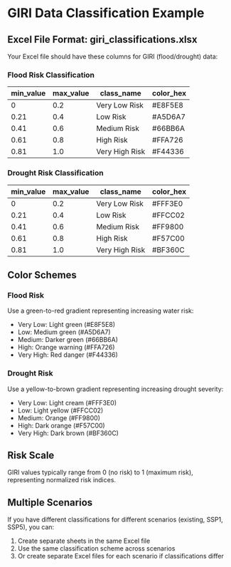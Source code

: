 # GIRI Data Classification Example

## Excel File Format: giri_classifications.xlsx

Your Excel file should have these columns for GIRI (flood/drought) data:

### Flood Risk Classification

| min_value | max_value | class_name | color_hex |
|-----------|-----------|------------|-----------|
| 0 | 0.2 | Very Low Risk | #E8F5E8 |
| 0.21 | 0.4 | Low Risk | #A5D6A7 |
| 0.41 | 0.6 | Medium Risk | #66BB6A |
| 0.61 | 0.8 | High Risk | #FFA726 |
| 0.81 | 1.0 | Very High Risk | #F44336 |

### Drought Risk Classification

| min_value | max_value | class_name | color_hex |
|-----------|-----------|------------|-----------|
| 0 | 0.2 | Very Low Risk | #FFF3E0 |
| 0.21 | 0.4 | Low Risk | #FFCC02 |
| 0.41 | 0.6 | Medium Risk | #FF9800 |
| 0.61 | 0.8 | High Risk | #F57C00 |
| 0.81 | 1.0 | Very High Risk | #BF360C |

## Color Schemes

### Flood Risk
Use a green-to-red gradient representing increasing water risk:
- Very Low: Light green (#E8F5E8)
- Low: Medium green (#A5D6A7)
- Medium: Darker green (#66BB6A)
- High: Orange warning (#FFA726)
- Very High: Red danger (#F44336)

### Drought Risk  
Use a yellow-to-brown gradient representing increasing drought severity:
- Very Low: Light cream (#FFF3E0)
- Low: Light yellow (#FFCC02)
- Medium: Orange (#FF9800)
- High: Dark orange (#F57C00)
- Very High: Dark brown (#BF360C)

## Risk Scale
GIRI values typically range from 0 (no risk) to 1 (maximum risk), representing normalized risk indices.

## Multiple Scenarios
If you have different classifications for different scenarios (existing, SSP1, SSP5), you can:
1. Create separate sheets in the same Excel file
2. Use the same classification scheme across scenarios
3. Or create separate Excel files for each scenario if classifications differ